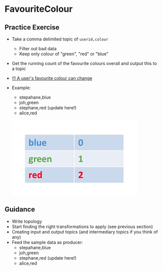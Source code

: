 # FavouriteColour

## Practice Exercise

* Take a comma delimited topic of `userid,colour`

  * Filter out bad data
  * Keep only colour of "green", "red" or "blue"

* Get the running count of the favourite colours overall and output this to a topic

* <u>!!! A user's favourite colour can change</u>

* Example:

  * stepahane,blue
  * joh,green
  * stephane,red (update here!)
  * alice,red

  ![image-20210825174216179](../assets/image-20210825174216179.png)

## Guidance

* Write topology
* Start finding the right transformations to apply (see previous section)
* Creating input and output topics (and intermediary topics if you think of any)
* Feed the sample data as producer:
  * stepahane,blue
  * joh,green
  * stephane,red (update here!)
  * alice,red